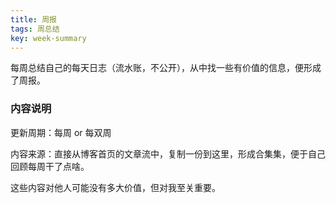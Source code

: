 ```yaml
---
title: 周报
tags: 周总结
key: week-summary
---
```


每周总结自己的每天日志（流水账，不公开），从中找一些有价值的信息，便形成了周报。

### 内容说明

更新周期：每周 or 每双周

内容来源：直接从博客首页的文章流中，复制一份到这里，形成合集集，便于自己回顾每周干了点啥。

这些内容对他人可能没有多大价值，但对我至关重要。

